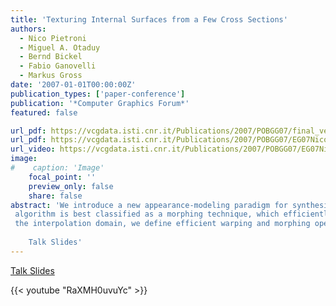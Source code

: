 ```yaml
---
title: 'Texturing Internal Surfaces from a Few Cross Sections'
authors:
  - Nico Pietroni
  - Miguel A. Otaduy
  - Bernd Bickel
  - Fabio Ganovelli
  - Markus Gross
date: '2007-01-01T00:00:00Z'
publication_types: ['paper-conference']
publication: '*Computer Graphics Forum*'
featured: false

url_pdf: https://vcgdata.isti.cnr.it/Publications/2007/POBGG07/final_version.pdf
url_pdf: https://vcgdata.isti.cnr.it/Publications/2007/POBGG07/EG07NicoP.pdf
url_video: https://vcgdata.isti.cnr.it/Publications/2007/POBGG07/EG07NicoP_xvid.avi
image:
#    caption: 'Image'
    focal_point: ''
    preview_only: false
    share: false
abstract: 'We introduce a new appearance-modeling paradigm for synthesizing the internal structure of a 3D model from photographs of a few cross-sections of a real object. When the internal surfaces of the 3D model are revealed as it is cut, carved, or simply clipped, we synthesize their texture from the input photographs. Our texture synthesis
 algorithm is best classified as a morphing technique, which efficiently outputs the texture attributes of each surface point on demand. For determining source points and their weights in the morphing algorithm, we propose an interpolation domain based on BSP trees that naturally resembles planar splitting of real objects. In the context of
 the interpolation domain, we define efficient warping and morphing operations that allow for real-time synthesis of textures. Overall, our modeling paradigm, together with its realization through our texture synthesis algorithm, allow users to author 3D models that reveal highly realistic internal surfaces in a variety of artistic flavors.
 
    Talk Slides'
---
```

[ Talk Slides ](https://vcgdata.isti.cnr.it/Publicstions/2007/POBGG07/texturingEG07.zip)

{{< youtube "RaXMH0uvuYc" >}}